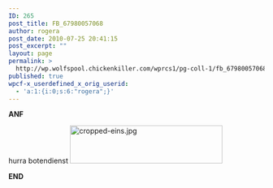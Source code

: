 ```yaml
---
ID: 265
post_title: FB_67980057068
author: rogera
post_date: 2010-07-25 20:41:15
post_excerpt: ""
layout: page
permalink: >
  http://wp.wolfspool.chickenkiller.com/wprcs1/pg-coll-1/fb_67980057068/
published: true
wpcf-x_userdefined_x_orig_userid:
  - 'a:1:{i:0;s:6:"rogera";}'
---
```

<strong>ANF</strong>

<div id="FB_67980057068_CNT">

hurra botendienst <a href="http://wp.wolfspool.chickenkiller.com/wpasecms/wp-content/uploads/2009/06/cropped-eins.jpg?w=300"><img class="alignnone wp-image-5 size-medium" title="cropped-eins.jpg" src="http://wp.wolfspool.chickenkiller.com/wpasecms/wp-content/uploads/2009/06/cropped-eins.jpg?w=300" width="300" height="75" /></a>

</div>

<strong>END</strong>